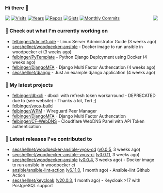 ### Hi there 👋

<img align="left" src="https://github-readme-stats.vercel.app/api?username=felbinger&theme=dark">
<img align="right" src="https://github-readme-stats.vercel.app/api/top-langs/?username=felbinger&theme=dark">

[![Visits](https://badges.pufler.dev/visits/felbinger/felbinger?style=flat-square&color=black&logo=github)](https://github.com/felbinger)
[![Years](https://badges.pufler.dev/years/felbinger?style=flat-square&color=black&logo=github)](https://github.com/felbinger)
[![Repos](https://badges.pufler.dev/repos/felbinger?style=flat-square&color=black&logo=github)](https://github.com/felbinger?tab=repositories)
[![Gists](https://badges.pufler.dev/gists/felbinger?style=flat-square&color=black&logo=github)](https://gist.github.com/felbinger)
[![Monthly Commits](https://badges.pufler.dev/commits/monthly/felbinger?style=flat-square&color=black&logo=github)](https://github.com/felbinger)

### :construction_worker: Check out what I'm currently working on

- [felbinger/AdminGuide](https://github.com/felbinger/AdminGuide) - Linux Server Administrator Guide (3 weeks ago)
- [secshellnet/woodpecker-ansible](https://github.com/secshellnet/woodpecker-ansible) - Docker image to run ansible in woodpecker ci (3 weeks ago)
- [felbinger/PyTemplate](https://github.com/felbinger/PyTemplate) - Python Django Deployment using Docker (4 weeks ago)
- [felbinger/DjangoMFA](https://github.com/felbinger/DjangoMFA) - Django Multi Factor Authencation (4 weeks ago)
- [secshellnet/django](https://github.com/secshellnet/django) - Just an example django application (4 weeks ago)

### :seedling: My latest projects

- [felbinger/dbxcli](https://github.com/felbinger/dbxcli) - dbxcli with refresh token workarround - DEPRECATED due to (see website) - Thanks a lot, Tert ;)
- [felbinger/vyos-build](https://github.com/felbinger/vyos-build)
- [felbinger/WPM](https://github.com/felbinger/WPM) - Wireguard Peer Manager
- [felbinger/DjangoMFA](https://github.com/felbinger/DjangoMFA) - Django Multi Factor Authencation
- [felbinger/CF-WebDNS](https://github.com/felbinger/CF-WebDNS) - Cloudflare WebDNS Panel with API Token authentication

### :telescope: Latest releases I've contributed to

- [secshellnet/woodpecker-ansible-vyos-cd](https://github.com/secshellnet/woodpecker-ansible-vyos-cd) ([v0.0.5](https://github.com/secshellnet/woodpecker-ansible-vyos-cd/releases/tag/v0.0.5), 3 weeks ago)
- [secshellnet/woodpecker-ansible-vyos-ci](https://github.com/secshellnet/woodpecker-ansible-vyos-ci) ([v0.0.11](https://github.com/secshellnet/woodpecker-ansible-vyos-ci/releases/tag/v0.0.11), 3 weeks ago)
- [secshellnet/woodpecker-ansible](https://github.com/secshellnet/woodpecker-ansible) ([v0.0.4](https://github.com/secshellnet/woodpecker-ansible/releases/tag/v0.0.4), 3 weeks ago) - Docker image to run ansible in woodpecker ci
- [ansible/ansible-lint-action](https://github.com/ansible/ansible-lint-action) ([v6.11.0](https://github.com/ansible/ansible-lint-action/releases/tag/v6.11.0), 1 month ago) - Ansible-lint Github Action
- [secshellnet/keycloak](https://github.com/secshellnet/keycloak) ([v20.0.3](https://github.com/secshellnet/keycloak/releases/tag/v20.0.3), 1 month ago) - Keycloak &gt;17 with PostgreSQL support

